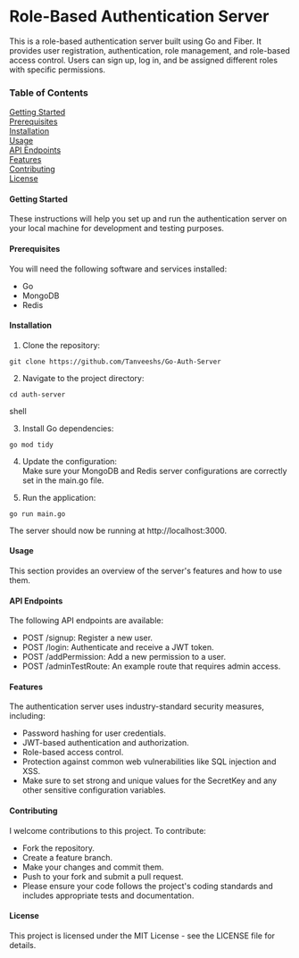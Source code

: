 # Role-Based Authentication Server

This is a role-based authentication server built using Go and Fiber. It provides user registration, authentication, role
management, and role-based access control. Users can sign up, log in, and be assigned different roles with specific
permissions.

### Table of Contents

[Getting Started](#getting-started)\
[Prerequisites](#prerequisites)\
[Installation](#installation)\
[Usage](#usage)\
[API Endpoints](#api-endpoints)\
[Features](#features)\
[Contributing](#contributing)\
[License](#license)

#### Getting Started

These instructions will help you set up and run the authentication server on your local machine for development and
testing purposes.

#### Prerequisites

You will need the following software and services installed:

- Go
- MongoDB
- Redis

#### Installation

1. Clone the repository:

```shell
git clone https://github.com/Tanveeshs/Go-Auth-Server
```

2. Navigate to the project directory:

```shell
cd auth-server
```

shell

3. Install Go dependencies:

```shell
go mod tidy
```

4. Update the configuration:\
   Make sure your MongoDB and Redis server configurations are correctly set in the main.go file.

5. Run the application:

```shell
go run main.go
```

The server should now be running at http://localhost:3000.

#### Usage

This section provides an overview of the server's features and how to use them.

#### API Endpoints

The following API endpoints are available:

- POST /signup: Register a new user.
- POST /login: Authenticate and receive a JWT token.
- POST /addPermission: Add a new permission to a user.
- POST /adminTestRoute: An example route that requires admin access.

#### Features

The authentication server uses industry-standard security measures, including:

- Password hashing for user credentials.
- JWT-based authentication and authorization.
- Role-based access control.
- Protection against common web vulnerabilities like SQL injection and XSS.
- Make sure to set strong and unique values for the SecretKey and any other sensitive configuration variables.

#### Contributing

I welcome contributions to this project. To contribute:

- Fork the repository.
- Create a feature branch.
- Make your changes and commit them.
- Push to your fork and submit a pull request.
- Please ensure your code follows the project's coding standards and includes appropriate tests and documentation.

#### License

This project is licensed under the MIT License - see the LICENSE file for details.